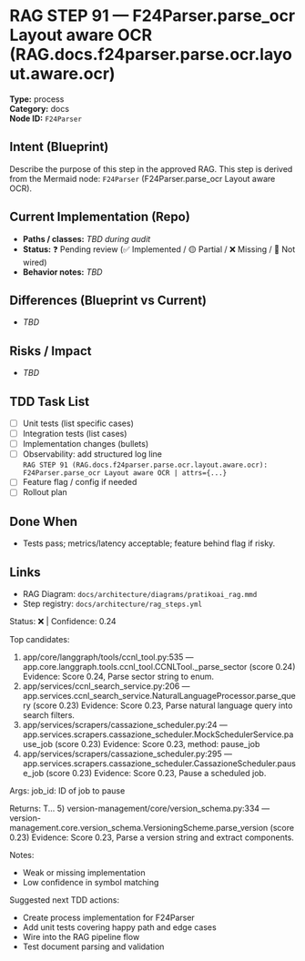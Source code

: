 # RAG STEP 91 — F24Parser.parse_ocr Layout aware OCR (RAG.docs.f24parser.parse.ocr.layout.aware.ocr)

**Type:** process  
**Category:** docs  
**Node ID:** `F24Parser`

## Intent (Blueprint)
Describe the purpose of this step in the approved RAG. This step is derived from the Mermaid node: `F24Parser` (F24Parser.parse_ocr Layout aware OCR).

## Current Implementation (Repo)
- **Paths / classes:** _TBD during audit_
- **Status:** ❓ Pending review (✅ Implemented / 🟡 Partial / ❌ Missing / 🔌 Not wired)
- **Behavior notes:** _TBD_

## Differences (Blueprint vs Current)
- _TBD_

## Risks / Impact
- _TBD_

## TDD Task List
- [ ] Unit tests (list specific cases)
- [ ] Integration tests (list cases)
- [ ] Implementation changes (bullets)
- [ ] Observability: add structured log line  
  `RAG STEP 91 (RAG.docs.f24parser.parse.ocr.layout.aware.ocr): F24Parser.parse_ocr Layout aware OCR | attrs={...}`
- [ ] Feature flag / config if needed
- [ ] Rollout plan

## Done When
- Tests pass; metrics/latency acceptable; feature behind flag if risky.

## Links
- RAG Diagram: `docs/architecture/diagrams/pratikoai_rag.mmd`
- Step registry: `docs/architecture/rag_steps.yml`


<!-- AUTO-AUDIT:BEGIN -->
Status: ❌  |  Confidence: 0.24

Top candidates:
1) app/core/langgraph/tools/ccnl_tool.py:535 — app.core.langgraph.tools.ccnl_tool.CCNLTool._parse_sector (score 0.24)
   Evidence: Score 0.24, Parse sector string to enum.
2) app/services/ccnl_search_service.py:206 — app.services.ccnl_search_service.NaturalLanguageProcessor.parse_query (score 0.23)
   Evidence: Score 0.23, Parse natural language query into search filters.
3) app/services/scrapers/cassazione_scheduler.py:24 — app.services.scrapers.cassazione_scheduler.MockSchedulerService.pause_job (score 0.23)
   Evidence: Score 0.23, method: pause_job
4) app/services/scrapers/cassazione_scheduler.py:295 — app.services.scrapers.cassazione_scheduler.CassazioneScheduler.pause_job (score 0.23)
   Evidence: Score 0.23, Pause a scheduled job.

Args:
    job_id: ID of job to pause
    
Returns:
    T...
5) version-management/core/version_schema.py:334 — version-management.core.version_schema.VersioningScheme.parse_version (score 0.23)
   Evidence: Score 0.23, Parse a version string and extract components.

Notes:
- Weak or missing implementation
- Low confidence in symbol matching

Suggested next TDD actions:
- Create process implementation for F24Parser
- Add unit tests covering happy path and edge cases
- Wire into the RAG pipeline flow
- Test document parsing and validation
<!-- AUTO-AUDIT:END -->